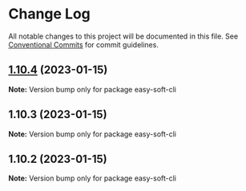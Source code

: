# Change Log

All notable changes to this project will be documented in this file.
See [Conventional Commits](https://conventionalcommits.org) for commit guidelines.

## [1.10.4](https://github.com/kityandhero/easy-soft-framework/compare/easy-soft-cli@1.10.3...easy-soft-cli@1.10.4) (2023-01-15)

**Note:** Version bump only for package easy-soft-cli





## 1.10.3 (2023-01-15)

**Note:** Version bump only for package easy-soft-cli





## 1.10.2 (2023-01-15)

**Note:** Version bump only for package easy-soft-cli
